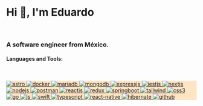 <h1>Hi 👋, I'm Eduardo</h1>
  </br>
<h3>A software engineer from México.</h3>
<h4 align="left">Languages and Tools:</h4>
  </br>
<p align="left" style="background-color: bisque;">
  <a href="#" target="_blank" rel="noreferrer">
    <img
      src="https://img.shields.io/badge/Astro-0C1222?style=for-the-badge&logo=astro&logoColor=FDFDFE"
      alt="astro"
      width="auto"
      height="auto"
    />
  </a>
  <a href="#" target="_blank" rel="noreferrer">
    <img
      src="https://img.shields.io/badge/Docker-2CA5E0?style=for-the-badge&logo=docker&logoColor=white"
      alt="docker"
      width="auto"
      height="auto"
    />
  </a>
   <a href="#" target="_blank" rel="noreferrer">
    <img
      src="https://img.shields.io/badge/MariaDB-003545?style=for-the-badge&logo=mariadb&logoColor=white"
      alt="mariadb"
      width="auto"
      height="auto"
    />
  </a>
     <a href="#" target="_blank" rel="noreferrer">
    <img
      src="https://img.shields.io/badge/MongoDB-4EA94B?style=for-the-badge&logo=mongodb&logoColor=white"
      alt="mongodb"
      width="auto"
      height="auto"
    />
  </a>

  <a href="#" target="_blank" rel="noreferrer">
    <img
      src="https://img.shields.io/badge/Express%20js-000000?style=for-the-badge&logo=express&logoColor=white"
      alt="expressjs"
      width="auto"
      height="auto"
    />
  </a>
  
  <a href="#" target="_blank" rel="noreferrer">
    <img
      src="https://img.shields.io/badge/Jest-C21325?style=for-the-badge&logo=jest&logoColor=white"
      alt="jestjs"
      width="auto"
      height="auto"
    />
  </a>
    <a href="#" target="_blank" rel="noreferrer">
    <img
      src="https://img.shields.io/badge/next%20js-000000?style=for-the-badge&logo=nextdotjs&logoColor=white"
      alt="nextjs"
      width="auto"
      height="auto"
    />
  </a>
  <a href="#" target="_blank" rel="noreferrer">
    <img
      src="https://img.shields.io/badge/Node%20js-339933?style=for-the-badge&logo=nodedotjs&logoColor=white"
      alt="nodejs"
      width="auto"
      height="auto"
    />
  </a>
    <a href="#" target="_blank" rel="noreferrer">
    <img
      src="https://img.shields.io/badge/Postman-FF6C37?style=for-the-badge&logo=Postman&logoColor=white"
      alt="postman"
      width="auto"
      height="auto"
    />
  </a>
   <a href="#" target="_blank" rel="noreferrer">
    <img
      src="https://img.shields.io/badge/React-20232A?style=for-the-badge&logo=react&logoColor=61DAFB"
      alt="reactjs"
      width="auto"
      height="auto"
    />
  </a>
  <a href="#" target="_blank" rel="noreferrer">
    <img
      src="https://img.shields.io/badge/Redux-593D88?style=for-the-badge&logo=redux&logoColor=white"
      alt="redux"
      width="auto"
      height="auto"
    />
  </a>
   <a href="#" target="_blank" rel="noreferrer">
    <img
      src="https://img.shields.io/badge/Spring_Boot-F2F4F9?style=for-the-badge&logo=spring-boot"
      alt="springboot"
      width="auto"
      height="auto"
    />
  </a>
  <a href="#" target="_blank" rel="noreferrer">
    <img
      src="https://img.shields.io/badge/Tailwind_CSS-38B2AC?style=for-the-badge&logo=tailwind-css&logoColor=white"
      alt="tailwind"
      width="auto"
      height="auto"
    />
  </a>
  <a href="#" target="_blank" rel="noreferrer">
    <img
      src="https://img.shields.io/badge/CSS3-1572B6?style=for-the-badge&logo=css3&logoColor=white"
      alt="css3"
      width="auto"
      height="auto"
    />
  </a>
  <a href="#" target="_blank" rel="noreferrer">
    <img
      src="https://img.shields.io/badge/Go-00ADD8?style=for-the-badge&logo=go&logoColor=white"
      alt="go"
      width="auto"
      height="auto"
    />
  </a>
  <a href="#" target="_blank" rel="noreferrer">
    <img
      src="https://img.shields.io/badge/JavaScript-323330?style=for-the-badge&logo=javascript&logoColor=F7DF1E"
      alt="js"
      width="auto"
      height="auto"
    />
  </a>
  <a href="#" target="_blank" rel="noreferrer">
    <img
      src="https://img.shields.io/badge/Swift-FA7343?style=for-the-badge&logo=swift&logoColor=white"
      alt="swift"
      width="auto"
      height="auto"
    />
  </a>
   <a href="#" target="_blank" rel="noreferrer">
    <img
      src="https://img.shields.io/badge/TypeScript-007ACC?style=for-the-badge&logo=typescript&logoColor=white"
      alt="typescript"
      width="auto"
      height="auto"
    />
  </a>
  <a href="#" target="_blank" rel="noreferrer">
    <img
      src="https://img.shields.io/badge/React_Native-20232A?style=for-the-badge&logo=react&logoColor=61DAFB"
      alt="react-native"
      width="auto"
      height="auto"
    />
  </a>
  <a href="#" target="_blank" rel="noreferrer">
    <img
      src="https://img.shields.io/badge/Hibernate-59666C?style=for-the-badge&logo=Hibernate&logoColor=white"
      alt="hibernate"
      width="auto"
      height="auto"
    />
  </a>
    <a href="#" target="_blank" rel="noreferrer">
    <img
      src="https://img.shields.io/badge/GitHub-100000?style=for-the-badge&logo=github&logoColor=white"
      alt="github"
      width="auto"
      height="auto"
    />
  </a>

  

  

  

</p>

